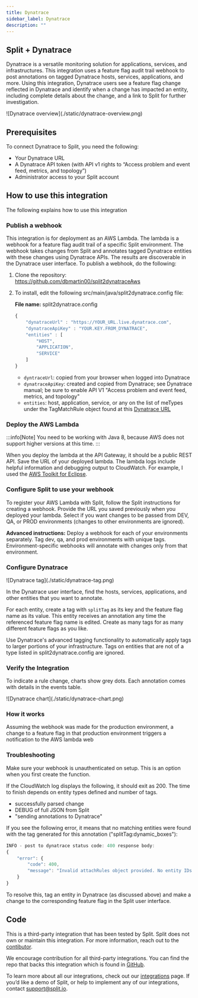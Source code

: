 ```yaml
---
title: Dynatrace
sidebar_label: Dynatrace
description: ""
---
```


<p>
  <button hidden style={{borderRadius:'8px', border:'1px', fontFamily:'Courier New', fontWeight:'800', textAlign:'left'}}> help.split.io link: https://help.split.io/hc/en-us/articles/360059673711-Dynatrace </button>
</p>

## Split + Dynatrace

Dynatrace is a versatile monitoring solution for applications, services, and infrastructures. This integration uses a feature flag audit trail webhook to post annotations on tagged Dynatrace hosts, services, applications, and more. Using this integration, Dynatrace users see a feature flag change reflected in Dynatrace and identify when a change has impacted an entity, including complete details about the change, and a link to Split for further investigation.

<div style={{maxWidth:800}}> ![Dynatrace overview](./static/dynatrace-overview.png) </div>

## Prerequisites

To connect Dynatrace to Split, you need the following:
* Your Dynatrace URL
* A Dynatrace API token (with API v1 rights to “Access problem and event feed, metrics, and topology”)
* Administrator access to your Split account

## How to use this integration

The following explains how to use this integration

### Publish a webhook

This integration is for deployment as an AWS Lambda. The lambda is a webhook for a feature flag audit trail of a specific Split environment. The webhook takes changes from Split and annotates tagged Dynatrace entities with these changes using Dynatrace APIs. The results are discoverable in the Dynatrace user interface. To publish a webhook, do the following:

1. Clone the repository: https://github.com/dbmartin00/split2dynatraceAws

2. To install, edit the following src/main/java/split2dynatrace.config file:

   **File name:** split2dynatrace.config

<ul>

```javascript
{
    "dynatraceUrl" : "https://YOUR_URL.live.dynatrace.com",
    "dynatraceApiKey" : "YOUR.KEY.FROM_DYNATRACE",
    "entities" : [
        "HOST",
        "APPLICATION",
        "SERVICE"
    ]
}
```

* `dyntraceUrl`: copied from your browser when logged into Dynatrace
* `dynatraceApiKey`: created and copied from Dynatrace; see Dynatrace manual; be sure to enable API V1 "Access problem and event feed, metrics, and topology"
* `entities`: host, application, service, or any on the list of meTypes under the TagMatchRule object found at this [Dynatrace URL](https://www.dynatrace.com/support/help/dynatrace-api/environment-api/events/post-event/#expand-the-element-can-hold-these-values-382)

</ul>

### Deploy the AWS Lambda 

:::info[Note]
You need to be working with Java 8, because AWS does not support higher versions at this time.
:::

When you deploy the lambda at the API Gateway, it should be a public REST API. Save the URL of your deployed lambda. The lambda logs include helpful information and debugging output to CloudWatch. For example, I used the [AWS Toolkit for Eclipse](https://aws.amazon.com/eclipse/). 

### Configure Split to use your webhook

To register your AWS Lambda with Split, follow the Split instructions for creating a webhook. Provide the URL you saved previously when you deployed your lambda. Select if you want changes to be passed from DEV, QA, or PROD environments (changes to other environments are ignored).

**Advanced instructions:** Deploy a webhook for each of your environments separately. Tag dev, qa, and prod environments with unique tags. Environment-specific webhooks will annotate with changes only from that environment.

### Configure Dynatrace

<div style={{maxWidth:400}}> ![Dynatrace tag](./static/dynatrace-tag.png) </div>

In the Dynatrace user interface, find the hosts, services, applications, and other entities that you want to annotate.

For each entity, create a tag with `splitTag` as its key and the feature flag name as its value. This entity receives an annotation any time the referenced feature flag name is edited. Create as many tags for as many different feature flags as you like. 

Use Dynatrace's advanced tagging functionality to automatically apply tags to larger portions of your infrastructure. Tags on entities that are not of a type listed in split2dynatrace.config are ignored.

### Verify the Integration

To indicate a rule change, charts show grey dots. Each annotation comes with details in the events table.

<div style={{maxWidth:700}}> ![Dynatrace chart](./static/dynatrace-chart.png) </div>

### How it works

Assuming the webhook was made for the production environment, a change to a feature flag in that production environment triggers a notification to the AWS lambda web

### Troubleshooting

Make sure your webhook is unauthenticated on setup. This is an option when you first create the function.

If the CloudWatch log displays the following, it should exit as 200. The time to finish depends on entity types defined and number of tags.

* successfully parsed change
* DEBUG of full JSON from Split
* "sending annotations to Dynatrace"

If you see the following error, it means that no matching entities were found with the tag generated for this annotation ("splitTag:dynamic_boxes"):

```javascript
INFO - post to dynatrace status code: 400 response body: 
{
    "error": {
        "code": 400,
        "message": "Invalid attachRules object provided. No entity IDs match: Matching rule: PushEventAttachRules{entityIds=null, tagRules=[TagMatchRule{meTypes=[HOST, APPLICATION, SERVICE], tags=[[CONTEXTLESS]splitTag:dynamic_boxes]}]}"
    }
}
```

To resolve this, tag an entity in Dynatrace (as discussed above) and make a change to the corresponding feature flag in the Split user interface.

## Code

This is a third-party integration that has been tested by Split. Split does not own or maintain this integration. For more information, reach out to the [contibutor](mailto:david.martin@split.io).

We encourage contribution for all third-party integrations. You can find the repo that backs this integration which is found in [GitHub](https://github.com/dbmartin00/split2DynatraceAws).

To learn more about all our integrations, check out our [integrations](https://www.split.io/product/integrations) page. If you’d like a demo of Split, or help to implement any of our integrations, contact [support@split.io](mailto:support@split.io).